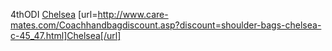 4thODI
 <a href="http://www.care-mates.com/Coachhandbagdiscount.asp?discount=shoulder-bags-chelsea-c-45_47.html" >Chelsea</a>
[url=http://www.care-mates.com/Coachhandbagdiscount.asp?discount=shoulder-bags-chelsea-c-45_47.html]Chelsea[/url]